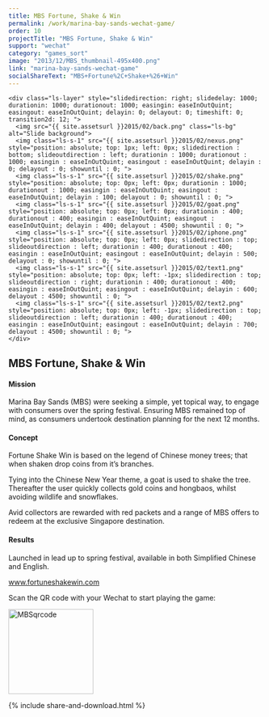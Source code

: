 ```yaml
---
title: MBS Fortune, Shake & Win
permalink: /work/marina-bay-sands-wechat-game/
order: 10
projectTitle: "MBS Fortune, Shake & Win"
support: "wechat"
category: "games_sort"
image: "2013/12/MBS_thumbnail-495x400.png"
link: "marina-bay-sands-wechat-game"
socialShareText: "MBS+Fortune%2C+Shake+%26+Win"
---
```

<div class="avia-layerslider solid_bottom_border">
  <div id="layerslider_1" class="ls-wp-container">

    <div class="ls-layer" style="slidedirection: right; slidedelay: 1000; durationin: 1000; durationout: 1000; easingin: easeInOutQuint; easingout: easeInOutQuint; delayin: 0; delayout: 0; timeshift: 0; transition2d: 12; ">
      <img src="{{ site.assetsurl }}2015/02/back.png" class="ls-bg" alt="Slide background">
      <img class="ls-s-1" src="{{ site.assetsurl }}2015/02/nexus.png" style="position: absolute; top: 1px; left: 0px; slidedirection : bottom; slideoutdirection : left; durationin : 1000; durationout : 1000; easingin : easeInOutQuint; easingout : easeInOutQuint; delayin : 0; delayout : 0; showuntil : 0; ">
      <img class="ls-s-1" src="{{ site.assetsurl }}2015/02/shake.png" style="position: absolute; top: 0px; left: 0px; durationin : 1000; durationout : 1000; easingin : easeInOutQuint; easingout : easeInOutQuint; delayin : 100; delayout : 0; showuntil : 0; ">
      <img class="ls-s-1" src="{{ site.assetsurl }}2015/02/goat.png" style="position: absolute; top: 0px; left: 0px; durationin : 400; durationout : 400; easingin : easeInOutQuint; easingout : easeInOutQuint; delayin : 400; delayout : 4500; showuntil : 0; ">
      <img class="ls-s-1" src="{{ site.assetsurl }}2015/02/iphone.png" style="position: absolute; top: 0px; left: 0px; slidedirection : top; slideoutdirection : left; durationin : 400; durationout : 400; easingin : easeInOutQuint; easingout : easeInOutQuint; delayin : 500; delayout : 0; showuntil : 0; ">
      <img class="ls-s-1" src="{{ site.assetsurl }}2015/02/text1.png" style="position: absolute; top: 0px; left: -1px; slidedirection : top; slideoutdirection : right; durationin : 400; durationout : 400; easingin : easeInOutQuint; easingout : easeInOutQuint; delayin : 600; delayout : 4500; showuntil : 0; ">
      <img class="ls-s-1" src="{{ site.assetsurl }}2015/02/text2.png" style="position: absolute; top: 0px; left: -1px; slidedirection : top; slideoutdirection : left; durationin : 400; durationout : 400; easingin : easeInOutQuint; easingout : easeInOutQuint; delayin : 700; delayout : 4500; showuntil : 0; ">
    </div>
  </div>
</div>

<div class="wrapper content project-detail" markdown="1">
  <h2 class="content-h2 with-bottom-line">MBS Fortune, Shake & Win</h2>

#### Mission

Marina Bay Sands (MBS) were seeking a simple, yet topical way, to engage with consumers over the spring festival. Ensuring MBS remained top of mind, as consumers undertook destination planning for the next 12 months.

#### Concept

Fortune Shake Win is based on the legend of Chinese money trees; that when shaken drop coins from it’s branches.

Tying into the Chinese New Year theme, a goat is used to shake the tree. Thereafter the user quickly collects gold coins and hongbaos, whilst avoiding wildlife and snowflakes.

Avid collectors are rewarded with red packets and a range of MBS offers to redeem at the exclusive Singapore destination.

#### Results

Launched in lead up to spring festival, available in both Simplified Chinese and English.

<a href="http://www.fortuneshakewin.com" target="_blank">www.fortuneshakewin.com</a>

Scan the QR code with your Wechat to start playing the game:

<img alt="MBSqrcode" src="{{ site.assetsurl }}2015/02/MBSqrcode.png" width="168" height="168">

</div>

{% include share-and-download.html %}

<script>
$(document).ready(function() {
  if (typeof $.fn.layerSlider == "undefined") {
    lsShowNotice('layerslider_1','jquery');
  }
  else if (typeof $.transit == "undefined" || typeof $.transit.modifiedForLayerSlider == "undefined") {
    lsShowNotice('layerslider_1', 'transit');
  }
  else
  {
    $("#layerslider_1").layerSlider({
      width : '1440px',
      height : '600px',
      responsive : true,
      responsiveUnder : 0,
      sublayerContainer : 0,
      autoStart : false,
      pauseOnHover : true,
      firstLayer : 1,
      animateFirstLayer : true,
      randomSlideshow : false,
      twoWaySlideshow : true,
      loops : 0,
      forceLoopNum : true,
      autoPlayVideos : true,
      autoPauseSlideshow : 'auto',
      youtubePreview : 'maxresdefault.jpg',
      keybNav : true,
      touchNav : true,
      skin : 'fullwidth',
      skinsPath : '../../css/LayerSlider/skins/',
      globalBGColor : '#ffffff',
      navPrevNext : true,
      navStartStop : false,
      navButtons : true,
      hoverPrevNext : true,
      hoverBottomNav : false,
      showBarTimer : false,
      showCircleTimer : true,
      thumbnailNavigation : 'disabled',
      tnWidth : 100,
      tnHeight : 60,
      tnContainerWidth : '60%',
      tnActiveOpacity : 35,
      tnInactiveOpacity : 100,
      imgPreload : true,
      yourLogo : false,
      yourLogoStyle : 'left: 10px; top: 10px;',
      yourLogoLink : false,
      yourLogoTarget : '_self',
      cbInit : function(element) { },
      cbStart : function(data) { },
      cbStop : function(data) { },
      cbPause : function(data) { },
      cbAnimStart : function(data) { },
      cbAnimStop : function(data) { },
      cbPrev : function(data) { },
      cbNext : function(data) { }
    });
  }
});
</script>
